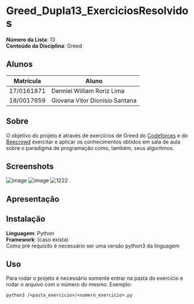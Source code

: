 # Greed_Dupla13_ExerciciosResolvidos

**Número da Lista**: 13<br>
**Conteúdo da Disciplina**: Greed<br>

## Alunos
|Matrícula | Aluno |
| -- | -- |
| 17/0161871 |  Denniel William Roriz Lima |
| 18/0017659  |  Giovana Vitor Dionísio Santana |

## Sobre 
O objetivo do projeto é através de exercícios de Greed do [Codeforces](https://codeforces.com/problemset?tags=greedy) e do [Beecrowd](https://www.beecrowd.com.br/judge/pt/search?q=greedy&for=problems) exercitar e aplicar os conhecimentos obtidos em sala de aula sobre o paradigma de programação como, também, seus algoritmos.

## Screenshots
![image](https://user-images.githubusercontent.com/54074370/212556259-db0a575e-da04-4cc0-9fae-558890eaaf91.png)
![image](https://user-images.githubusercontent.com/54074370/212556268-bf06a085-52dc-46b5-ab1e-ea1ce2e36005.png)
![1222](https://user-images.githubusercontent.com/54070461/212701432-ca971328-20bf-43be-a276-fb4f610c2c86.png)

## Apresentação


## Instalação 
**Linguagem**: Python<br>
**Framework**: (caso exista)<br>
Como pré requisito é necessário ser uma versão python3 da linguagem
## Uso 
Para rodar o projeto é necessário somente entrar na pasta do exercício e rodar o arquivo com o número do mesmo. 
Exemplo:

```
python3 /<pasta_exercicio>/<numero_exercicio>.py
```




